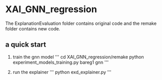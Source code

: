 # XAI_GNN_regression

The ExplanationEvaluation folder contains original code and the remake folder contains new code.

## a quick start

1. train the gnn model
'''
cd XAI_GNN_regression/remake
python experiment_models_training.py bareg1 gnn
'''

2. run the explainer
'''
python exd_explainer.py
'''
